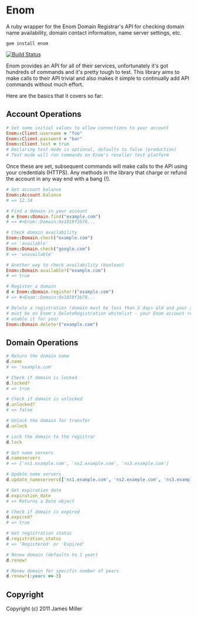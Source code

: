 # Enom

A ruby wrapper for the Enom Domain Registrar's API for checking domain name
availability, domain contact information, name server settings, etc.

```
gem install enom
```

[![Build Status](https://secure.travis-ci.org/bensie/enom.png)](http://travis-ci.org/bensie/enom)

Enom provides an API for all of their services, unfortunately it's got hundreds of commands and it's pretty tough to test.  This library aims to make calls to their API trivial and also makes it simple to continually add API commands without much effort.

Here are the basics that it covers so far:

## Account Operations

```ruby
# Set some initial values to allow connections to your account
Enom::Client.username = "foo"
Enom::Client.password = "bar"
Enom::Client.test = true
# Declaring test mode is optional, defaults to false (production)
# Test mode will run commands on Enom's reseller test platform
```

Once these are set, subsequent commands will make calls to the API using your credentials (HTTPS).  Any methods in the library that charge or refund the account in any way end with a bang (!).

```ruby
# Get account balance
Enom::Account.balance
# => 12.34

# Find a domain in your account
d = Enom::Domain.find("example.com")
# => #<Enom::Domain:0x1019f3b78...

# Check domain availability
Enom::Domain.check("example.com")
# => 'available'
Enom::Domain.check("google.com")
# => 'unavailable'

# Another way to check availability (boolean)
Enom::Domain.available?("example.com")
# => true

# Register a domain
d = Enom::Domain.register!("example.com")
# => #<Enom::Domain:0x1019f3b78...

# Delete a registration (domain must be less than 5 days old and your account
# must be on Enom's DeleteRegistration whitelist - your Enom account rep can
# enable it for you)
Enom::Domain.delete!("example.com")
```

## Domain Operations

```ruby
# Return the domain name
d.name
# => 'example.com'

# Check if domain is locked
d.locked?
# => true

# Check if domain is unlocked
d.unlocked?
# => false

# Unlock the domain for transfer
d.unlock

# Lock the domain to the registrar
d.lock

# Get name servers
d.nameservers
# => ['ns1.example.com', 'ns2.example.com', 'ns3.example.com']

# Update name servers
d.update_nameservers(['ns1.example.com', 'ns2.example.com', 'ns3.example.com'])

# Get expiration date
d.expiration_date
# => Returns a Date object

# Check if domain is expired
d.expired?
# => true

# Get registration status
d.registration_status
# => 'Registered' or 'Expired'

# Renew domain (defaults to 1 year)
d.renew!

# Renew domain for specific number of years
d.renew!(:years => 3)
```

## Copyright

Copyright (c) 2011 James Miller
